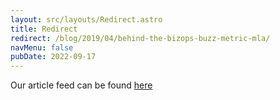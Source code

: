 ```yaml
---
layout: src/layouts/Redirect.astro
title: Redirect
redirect: /blog/2019/04/behind-the-bizops-buzz-metric-mla/
navMenu: false
pubDate: 2022-09-17
---
```

<div>
Our article feed can be found <a href="/blog/2019/04/behind-the-bizops-buzz-metric-mla/">here</a>
</div>
